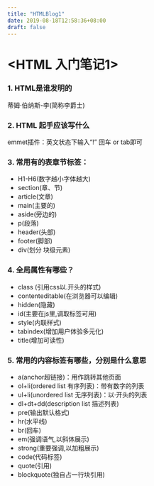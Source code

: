```yaml
---
title: "HTMLBlog1"
date: 2019-08-18T12:58:36+08:00
draft: false
---
```




# <HTML 入门笔记1>

### 1. HTML是谁发明的
   
   蒂姆·伯纳斯-李(简称李爵士)
### 2. HTML 起手应该写什么
   
   emmet插件：英文状态下输入“!” 回车 or tab即可

### 3. 常用有的表章节标签：
   
   * H1-H6(数字越小字体越大)
   * section(章、节)
   * article(文章)
   * main(主要的)
   * aside(旁边的)
   * p(段落)
   * header(头部)
   * footer(脚部)
   * div(划分 块级元素)

### 4. 全局属性有哪些？

   * class (引用css以.开头的样式)
   * contenteditable(在浏览器可以编辑)
   * hidden(隐藏)
   * id(主要在js里,调取标签可用)
   * style(内联样式)
   * tabindex(增加用户体验多元化)
   * title(增加可读性)

### 5. 常用的内容标签有哪些，分别是什么意思
   
   * a(anchor超链接)：用作跳转其他页面
   * ol+li(ordered list 有序列表)：带有数字的列表
   * ul+li(unordered list 无序列表)：以·开头的列表
   * dl+dt+dd(description list 描述列表)
   * pre(输出默认格式)
   * hr(水平线)
   * br(回车)
   * em(强调语气,以斜体展示)
   * strong(重要强调,以加粗展示)
   * code(代码标签)
   * quote(引用)
   * blockquote(独自占一行块引用)




